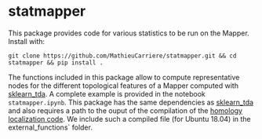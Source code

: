 # statmapper

This package provides code for various statistics to be run on the Mapper. Install with:


`git clone https://github.com/MathieuCarriere/statmapper.git && cd statmapper && pip install .`

The functions included in this package allow to compute representative nodes for the different topological features of a Mapper computed with [sklearn_tda](https://github.com/MathieuCarriere/sklearn-tda). A complete example is provided in the notebook `statmapper.ipynb`. This package has the same dependencies as [sklearn_tda](https://github.com/MathieuCarriere/sklearn-tda) and also requires a path to the ouput of the compilation of the [homology localization code](https://github.com/pxiangwu/Persistent-Homology-Localization-Algorithms). We include such a compiled file (for Ubuntu 18.04) in the external_functions` folder.
